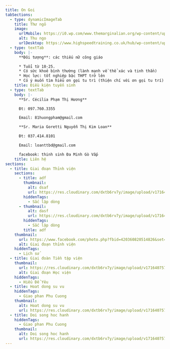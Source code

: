 ```yaml
---
title: On Goi
tabSections:
  - type: dynamicImageTab
    title: Thư ngỏ
    image:
      urlMobile: https://i0.wp.com/www.themarginalian.org/wp-content/uploads/2012/12/howtowriteletters7.jpg?w=680&ssl=1
      alt: Thu ngo
      urlDesktop: https://www.highspeedtraining.co.uk/hub/wp-content/uploads/2015/01/Business-Letter.jpg
  - type: textTab
    body: |-
      **Đôi tượng**: các thiếu nữ công giáo

      * Tuổi từ 18-25.
      * Có sức khoẻ bình thường (lành mạnh về thể xác và tinh thần)
      * Học lực: tốt nghiệp bậc THPT trở lên
      * Có ý muốn tìm hiểu ơn gọi tu trì (thiện chí với ơn gọi tu trí)
    title: Điều kiện tuyển sinh
  - type: textTab
    body: |-
      **Sr. Cécilia Phạm Thị Hương**

      Đt: 097.760.3355

      Email: 81huongpham@gmail.com

      **Sr. Maria Goretti Nguyễn Thị Kim Loan**

      Đt: 037.414.8101

      Email: loanttbd@gmail.com

      facebook: thinh sinh Đa Minh Gò Vấp
    title: Liên hệ
sections:
  - title: Giai đoạn Thỉnh viện
    sections:
      - title: adf
        thumbnail:
          alt: dsaf
          url: https://res.cloudinary.com/dxtb6rv7y/image/upload/v1716407578/cld-sample-3.jpg
        hiddenTags:
          - Sắc lập dòng
      - thumbnail:
          alt: dasf
          url: https://res.cloudinary.com/dxtb6rv7y/image/upload/v1716407578/cld-sample-3.jpg
        hiddenTags:
          - Sắc lập dòng
        title: adf
    thumbnail:
      url: https://www.facebook.com/photo.php?fbid=420360820514826&set=pb.100076227331083.-2207520000&type=3&locale=vi_VN
      alt: Giai đoạn thỉnh viện
    hiddenTags:
      - Lịch sử
  - title: Giai đoàn Tiền tập viện
    thumbnail:
      url: https://res.cloudinary.com/dxtb6rv7y/image/upload/v1716407577/cld-sample-2.jpg
      alt: Giai đoạn Học viện
    hiddenTags:
      - Hiểu Để Yêu
  - title: Hoat dong su vu
    hiddenTags:
      - Giao phan Phu Cuong
    thumbnail:
      alt: Hoat dong su vu
      url: https://res.cloudinary.com/dxtb6rv7y/image/upload/v1716407578/cld-sample-4.jpg
  - title: Doi song hoc hanh
    hiddenTags:
      - Giao phan Phu Cuong
    thumbnail:
      alt: Doi song hoc hanh
      url: https://res.cloudinary.com/dxtb6rv7y/image/upload/v1716407572/samples/man-on-a-street.jpg
---
```

